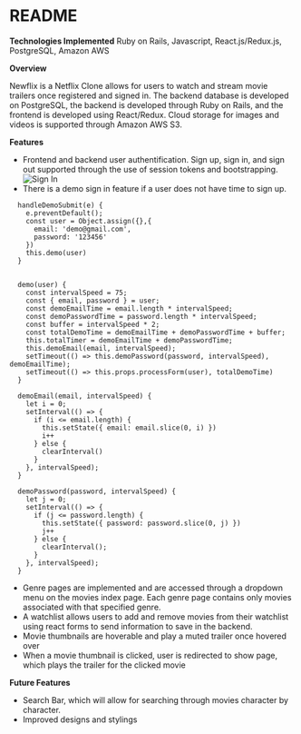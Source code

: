 # README

**Technologies Implemented**
Ruby on Rails, Javascript, React.js/Redux.js, PostgreSQL, Amazon AWS

**Overview**

Newflix is a Netflix Clone allows for users to watch and stream movie trailers once registered and signed in.  The backend database is developed on PostgreSQL, the backend is developed through Ruby on Rails, and the frontend is developed using React/Redux. Cloud storage for images and videos is supported through Amazon AWS S3. 

**Features**

+ Frontend and backend user authentification. Sign up, sign in, and sign out supported through the use of session tokens and bootstrapping. 
![Sign In](https://github.com/Justinlf55/Newflix/blob/master/app/assets/images/Screen%20Shot%202020-02-24%20at%201.33.39%20AM.png?raw=true)
+ There is a demo sign in feature if a user does not have time to sign up. 
```
  handleDemoSubmit(e) {
    e.preventDefault();
    const user = Object.assign({},{
      email: 'demo@gmail.com',
      password: '123456'
    })
    this.demo(user)
  }

 
  demo(user) {
    const intervalSpeed = 75;
    const { email, password } = user;
    const demoEmailTime = email.length * intervalSpeed;
    const demoPasswordTime = password.length * intervalSpeed;
    const buffer = intervalSpeed * 2;
    const totalDemoTime = demoEmailTime + demoPasswordTime + buffer;
    this.totalTimer = demoEmailTime + demoPasswordTime;
    this.demoEmail(email, intervalSpeed);
    setTimeout(() => this.demoPassword(password, intervalSpeed), demoEmailTime);
    setTimeout(() => this.props.processForm(user), totalDemoTime)
  }

  demoEmail(email, intervalSpeed) {
    let i = 0;
    setInterval(() => {
      if (i <= email.length) {
        this.setState({ email: email.slice(0, i) })
        i++
      } else {
        clearInterval()
      }
    }, intervalSpeed);
  }

  demoPassword(password, intervalSpeed) {
    let j = 0;
    setInterval(() => {
      if (j <= password.length) {
        this.setState({ password: password.slice(0, j) })
        j++
      } else {
        clearInterval();
      }
    }, intervalSpeed);
  }
 ```
+ Genre pages are implemented and are accessed through a dropdown menu on the movies index page.  Each genre page contains only movies associated with that specified genre.  
+ A watchlist allows users to add and remove movies from their watchlist using react forms to send information to save in the backend. 
+ Movie thumbnails are hoverable and play a muted trailer once hovered over
+ When a movie thumbnail is clicked, user is redirected to show page, which plays the trailer for the clicked movie

**Future Features**

+ Search Bar, which will allow for searching through movies character by character. 
+ Improved designs and stylings


